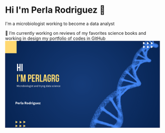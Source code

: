 # Hi I'm Perla Rodriguez 👋
I'm a microbiologist working to become a data analyst 

🔭 I’m currently working on reviews of my favorites science books and working in design my portfolio of codes in GitHub 
![Img. del código ejecutado](https://github.com/PerlaGRG22/PerlaGRG22/blob/main/Banner.png)

<!--
**PerlaGRG22/PerlaGRG22** is a ✨ _special_ ✨ repository because its `README.md` (this file) appears on your GitHub profile.

Here are some ideas to get you started:


- 🌱 I’m currently learning ...
- 👯 I’m looking to collaborate on ...
- 🤔 I’m looking for help with ...
- 💬 Ask me about ...
- 📫 How to reach me: ...
- 😄 Pronouns: ...
- ⚡ Fun fact: ...
-->
